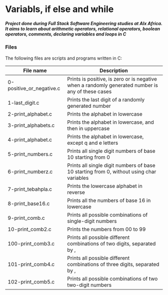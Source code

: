 # Variabls, if else and while

##### Project done during Full Stack Software Engineering studies at Alx Africa. It aims to learn about arithmetic operators, relational operators, boolean operators, comments, declaring variables and loops in C

### Files
The following files are scripts and programs written in C:

| File name | Description |
| --- | --- |
| 0-positive_or_negative.c | Prints is positive, is zero or is negative when a randomly generated number is any of these cases |
| 1-last_digit.c | 	Prints the last digit of a randomly generated number |
| 2-print_alphabet.c | Prints the alphabet in lowercase |
| 3-print_alphabets.c | Prints the alphabet in lowercase, and then in uppercase |
| 4-print_alphabet.c | Prints the alphabet in lowercase, except q and e letters |
| 5-print_numbers.c | Prints all single digit numbers of base 10 starting from 0 |
| 6-print_numberz.c | Prints all single digit numbers of base 10 starting from 0, without using char variables |
| 7-print_tebahpla.c | Prints the lowercase alphabet in reverse |
| 8-print_base16.c | Prints all the numbers of base 16 in lowercase |
| 9-print_comb.c | 	Prints all possible combinations of single-digit numbers |
| 10-print_comb2.c | Prints the numbers from 00 to 99 |
| 100-print_comb3.c	| Prints all possible different combinations of two digits, separated by , |
| 101-print_comb4.c	| Prints all possible different combinations of three digits, separated by , |
| 102-print_comb5.c	| Prints all possible combinations of two two-digit numbers |
